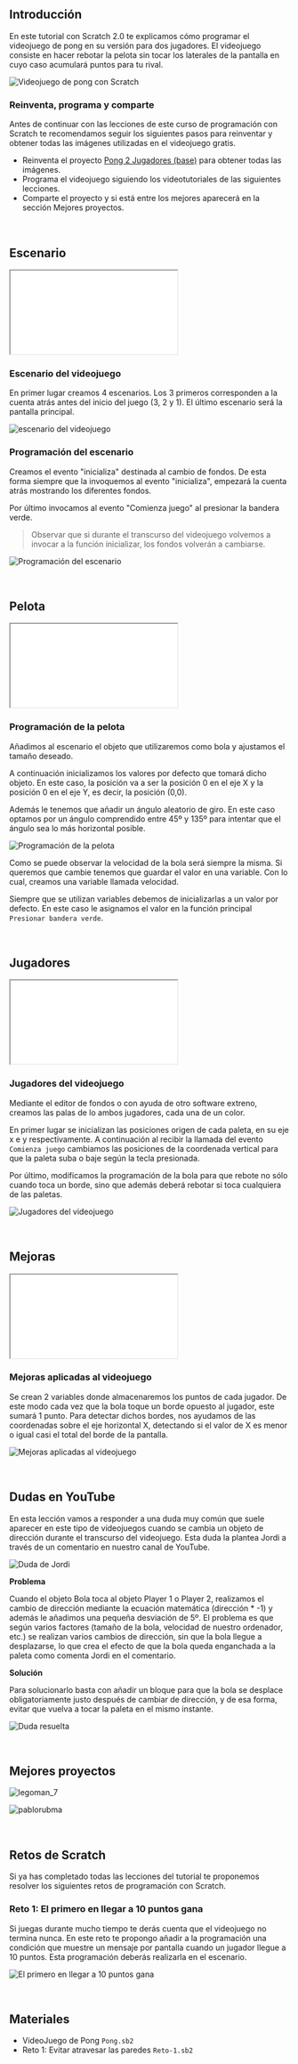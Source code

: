 ## Introducción

En este tutorial con Scratch 2.0 te explicamos cómo programar el videojuego de pong en su versión para dos jugadores. El videojuego consiste en hacer rebotar la pelota sin tocar los laterales de la pantalla en cuyo caso acumulará puntos para tu rival.

![](img/preview.gif "Videojuego de pong con Scratch")

### Reinventa, programa y comparte

Antes de continuar con las lecciones de este curso de programación con Scratch te recomendamos seguir los siguientes pasos para reinventar y obtener todas las imágenes utilizadas en el videojuego gratis.

- Reinventa el proyecto [Pong 2 Jugadores (base)](https://scratch.mit.edu/projects/118054472/editor) para obtener todas las imágenes.
- Programa el videojuego siguiendo los videotutoriales de las siguientes lecciones.
- Comparte el proyecto y si está entre los mejores aparecerá en la sección Mejores proyectos.


<br />



## Escenario

<div class="iframe">
  <iframe src="//www.youtube.com/embed/-S5TDAg2LIw" allowfullscreen></iframe>
</div>

### Escenario del videojuego

En primer lugar creamos 4 escenarios. Los 3 primeros corresponden a la cuenta atrás antes del inicio del juego (3, 2 y 1). El último escenario será la pantalla principal.

![](img/escenario.jpg "escenario del videojuego")

### Programación del escenario

Creamos el evento "inicializa" destinada al cambio de fondos. De esta forma siempre que la invoquemos al evento "inicializa", empezará la cuenta atrás mostrando los diferentes fondos.

Por último invocamos al evento "Comienza juego" al presionar la bandera verde.

> Observar que si durante el transcurso del videojuego volvemos a invocar a la función inicializar, los fondos volverán a cambiarse.

![](img/escenario-programacion.jpg "Programación del escenario")



<br />



## Pelota

<div class="iframe">
  <iframe src="//www.youtube.com/embed/mfNMeEo0cHI" allowfullscreen></iframe>
</div>

### Programación de la pelota

Añadimos al escenario el objeto que utilizaremos como bola y ajustamos el tamaño deseado.

A continuación inicializamos los valores por defecto que tomará dicho objeto. En este caso, la posición va a ser la posición 0 en el eje X y la posición 0 en el eje Y, es decir, la posición (0,0).

Además le tenemos que añadir un ángulo aleatorio de giro. En este caso optamos por un ángulo comprendido entre 45º y 135º para intentar que el ángulo sea lo más horizontal posible.

![](img/pelota.jpg "Programación de la pelota")

Como se puede observar la velocidad de la bola será siempre la misma. Si queremos que cambie tenemos que guardar el valor en una variable. Con lo cual, creamos una variable llamada velocidad.

Siempre que se utilizan variables debemos de inicializarlas a un valor por defecto. En este caso le asignamos el valor en la función principal `Presionar bandera verde`.



<br />



## Jugadores

<div class="iframe">
  <iframe src="//www.youtube.com/embed/ze-cvFf5DfE" allowfullscreen></iframe>
</div>

### Jugadores del videojuego

Mediante el editor de fondos o con ayuda de otro software extreno, creamos las palas de lo ambos jugadores, cada una de un color.

En primer lugar se inicializan las posiciones origen de cada paleta, en su eje x e y respectivamente. A continuación al recibir la llamada del evento `Comienza juego` cambiamos las posiciones de la coordenada vertical para que la paleta suba o baje según la tecla presionada.

Por último, modificamos la programación de la bola para que rebote no sólo cuando toca un borde, sino que además deberá rebotar si toca cualquiera de las paletas.

![](img/jugadores.jpg "Jugadores del videojuego")



<br />



## Mejoras

<div class="iframe">
  <iframe src="//www.youtube.com/embed/qYQzBsWAmhU" allowfullscreen></iframe>
</div>

### Mejoras aplicadas al videojuego

Se crean 2 variables donde almacenaremos los puntos de cada jugador. De este modo cada vez que la bola toque un borde opuesto al jugador, este sumará 1 punto. Para detectar dichos bordes, nos ayudamos de las coordenadas sobre el eje horizontal X, detectando si el valor de X es menor o igual casi el total del borde de la pantalla.

![](img/mejoras.jpg "Mejoras aplicadas al videojuego")



<br />


## Dudas en YouTube

En esta lección vamos a responder a una duda muy común que suele aparecer en este tipo de videojuegos cuando se cambia un objeto de dirección durante el transcurso del videojuego. Esta duda la plantea Jordi a través de un comentario en nuestro canal de YouTube.

![](img/duda-de-jordi.jpg "Duda de Jordi")

**Problema**

Cuando el objeto Bola toca al objeto Player 1 o Player 2, realizamos el cambio de dirección mediante la ecuación matemática (dirección * -1) y además le añadimos una pequeña desviación de 5º. El problema es que según varios factores (tamaño de la bola, velocidad de nuestro ordenador, etc.) se realizan varios cambios de dirección, sin que la bola llegue a desplazarse, lo que crea el efecto de que la bola queda enganchada a la paleta como comenta Jordi en el comentario.

**Solución**

Para solucionarlo basta con añadir un bloque para que la bola se desplace obligatoriamente justo después de cambiar de dirección, y de esa forma, evitar que vuelva a tocar la paleta en el mismo instante.

![](img/duda-de-jordi-solucion.jpg "Duda resuelta")



<br />



## Mejores proyectos

![](img/proyecto-legoman_7.gif "legoman_7")

![](img/proyecto-pablorubma.gif "pablorubma")



<br />



## Retos de Scratch

Si ya has completado todas las lecciones del tutorial te proponemos resolver los siguientes retos de programación con Scratch.

### Reto 1: El primero en llegar a 10 puntos gana

Si juegas durante mucho tiempo te derás cuenta que el videojuego no termina nunca. En este reto te propongo añadir a la programación una condición que muestre un mensaje por pantalla cuando un jugador llegue a 10 puntos. Esta programación deberás realizarla en el escenario.

![](img/reto-1.jpg "El primero en llegar a 10 puntos gana")



<br />



## Materiales

- VideoJuego de Pong `Pong.sb2`
- Reto 1: Evitar atravesar las paredes `Reto-1.sb2`
